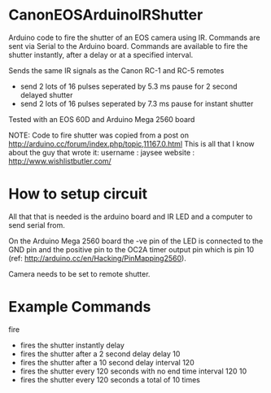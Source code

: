 CanonEOSArduinoIRShutter
========================

Arduino code to fire the shutter of an EOS camera using IR.
Commands are sent via Serial to the Arduino board. 
Commands are available to fire the shutter instantly, after a delay or at a specified interval.

Sends the same IR signals as the Canon RC-1 and RC-5 remotes
 - send 2 lots of 16 pulses seperated by 5.3 ms pause for 2 second delayed shutter
 - send 2 lots of 16 pulses seperated by 7.3 ms pause for instant shutter

Tested with an EOS 60D and Arduino Mega 2560 board

NOTE: Code to fire shutter was copied from a post on
http://arduino.cc/forum/index.php/topic,11167.0.html
This is all that I know about the guy that wrote it:
username : jaysee
website : http://www.wishlistbutler.com/

How to setup circuit
=====================

All that that is needed is the arduino board and IR LED and a computer to send serial from.

On the Arduino Mega 2560 board the -ve pin of the LED is connected to the GND pin and the positive pin to the OC2A timer output pin which is pin 10 (ref: http://arduino.cc/en/Hacking/PinMapping2560).

Camera needs to be set to remote shutter.

Example Commands
================

fire
 - fires the shutter instantly
delay
 - fires the shutter after a 2 second delay
delay 10
 - fires the shutter after a 10 second delay
interval 120
 - fires the shutter every 120 seconds with no end time
interval 120 10
 - fires the shutter every 120 seconds a total of 10 times

